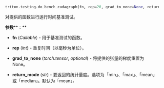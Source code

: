 ```python
triton.testing.do_bench_cudagraph(fn, rep=20, grad_to_none=None, return_mode='mean')
```


对提供的函数进行运行时间基准测试。


**参数****：**

* **fn** (*Callable*) - 用于基准测试的函数。

* **rep** (*int*) - 重复时间（以毫秒为单位）。

* **grad_to_none** (*torch.tensor*, *optional*) - 将提供的张量的梯度重置为 None。

* **return_mode** (*str*) - 要返回的统计量度。选项为「min」、「max」、「mean」或「median」。默认为「mean」。

